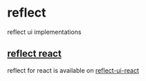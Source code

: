 # reflect
reflect ui implementations


## [reflect react](https://github.com/bridgedxyz/reflect-ui-react)
reflect for react is available on [reflect-ui-react](https://github.com/bridgedxyz/reflect-ui-react)
